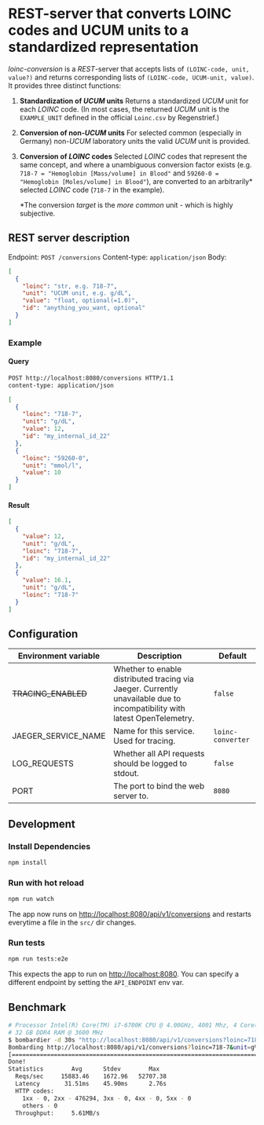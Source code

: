 # REST-server that converts LOINC codes and UCUM units to a standardized representation

_loinc-conversion_ is a _REST_-server that accepts lists of `(LOINC-code, unit, value?)` and returns corresponding lists of `(LOINC-code, UCUM-unit, value)`.
It provides three distinct functions:

1. **Standardization of _UCUM_ units**
   Returns a standardized _UCUM_ unit for each _LOINC_ code. (In most cases, the
   returned _UCUM_ unit is the `EXAMPLE_UNIT` defined in the official `Loinc.csv`
   by Regenstrief.)

2. **Conversion of non-_UCUM_ units**
   For selected common (especially in Germany) non-_UCUM_ laboratory units the
   valid _UCUM_ unit is provided.

3. **Conversion of _LOINC_ codes**
   Selected _LOINC_ codes that represent the same concept, and where a unambiguous
   conversion factor exists (e.g. `718-7 = "Hemoglobin [Mass/volume] in Blood"` and
   `59260-0 = "Hemoglobin [Moles/volume] in Blood"`), are converted to an arbitrarily\*
   selected _LOINC_ code (`718-7` in the example).

   \*The conversion _target_ is the _more common_ unit - which is highly subjective.

## REST server description

Endpoint: `POST /conversions`
Content-type: `application/json`
Body:

```json
[
  {
    "loinc": "str, e.g. 718-7",
    "unit": "UCUM unit, e.g. g/dL",
    "value": "float, optional(=1.0)",
    "id": "anything_you_want, optional"
  }
]
```

### Example

#### Query

```txt
POST http://localhost:8080/conversions HTTP/1.1
content-type: application/json
```

```json
[
  {
    "loinc": "718-7",
    "unit": "g/dL",
    "value": 12,
    "id": "my_internal_id_22"
  },
  {
    "loinc": "59260-0",
    "unit": "mmol/l",
    "value": 10
  }
]
```

#### Result

```json
[
  {
    "value": 12,
    "unit": "g/dL",
    "loinc": "718-7",
    "id": "my_internal_id_22"
  },
  {
    "value": 16.1,
    "unit": "g/dL",
    "loinc": "718-7"
  }
]
```

## Configuration

| Environment variable | Description                                                                                                               | Default           |
| -------------------- | ------------------------------------------------------------------------------------------------------------------------- | ----------------- |
| ~~TRACING_ENABLED~~  | Whether to enable distributed tracing via Jaeger. Currently unavailable due to incompatibility with latest OpenTelemetry. | `false`           |
| JAEGER_SERVICE_NAME  | Name for this service. Used for tracing.                                                                                  | `loinc-converter` |
| LOG_REQUESTS         | Whether all API requests should be logged to stdout.                                                                      | `false`           |
| PORT                 | The port to bind the web server to.                                                                                       | `8080`            |

## Development

### Install Dependencies

```sh
npm install
```

### Run with hot reload

```sh
npm run watch
```

The app now runs on <http://localhost:8080/api/v1/conversions> and restarts everytime a file in the `src/` dir changes.

### Run tests

```sh
npm run tests:e2e
```

This expects the app to run on <http://localhost:8080>. You can specify a different endpoint by setting the `API_ENDPOINT` env var.

## Benchmark

```sh
# Processor Intel(R) Core(TM) i7-6700K CPU @ 4.00GHz, 4001 Mhz, 4 Core(s), 8 Logical Processor(s)
# 32 GB DDR4 RAM @ 3600 MHz
$ bombardier -d 30s "http://localhost:8080/api/v1/conversions?loinc=718-7&unit=g%2FdL&value=10"
Bombarding http://localhost:8080/api/v1/conversions?loinc=718-7&unit=g%2FdL&value=10 for 30s using 500 connection(s)
[=================================================================================================================] 30s
Done!
Statistics        Avg      Stdev        Max
  Reqs/sec     15883.46    1672.96   52707.38
  Latency       31.51ms    45.90ms      2.76s
  HTTP codes:
    1xx - 0, 2xx - 476294, 3xx - 0, 4xx - 0, 5xx - 0
    others - 0
  Throughput:     5.61MB/s
```
